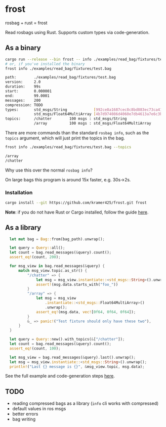 # frost
rosbag + rust = frost

Read rosbags using Rust. Supports custom types via code-generation.

## As a binary

```bash
cargo run --release --bin frost -- info ./examples/read_bag/fixtures/test.bag
# or, if you've installed the binary
frost info ./examples/read_bag/fixtures/test.bag
```
```bash
path:        ./examples/read_bag/fixtures/test.bag
version:     2.0
duration:    99s
start:       0.000001
end:         99.0001
messages:    200
compression: TODO
types:       std_msgs/String            [992ce8a1687cec8c8bd883ec73ca41d1]
             std_msgs/Float64MultiArray [4b7d974086d4060e7db4613a7e6c3ba4]
topics:      /chatter        100 msgs : std_msgs/String
             /array          100 msgs : std_msgs/Float64MultiArray
```

There are more commands than the standard `rosbag info`, such as the `topics` argument, which will just print the topics in the bag.
```bash
frost info ./examples/read_bag/fixtures/test.bag --topics
```
```bash
/array
/chatter
```

Why use this over the normal `rosbag info`?

On large bags this program is around 15x faster, e.g. 30s->2s. 


### Installation

```bash
cargo install --git https://github.com/kramer425/frost.git frost
```

**Note**: if you do not have Rust or Cargo installed, follow the guide [here](https://www.rust-lang.org/tools/install).


## As a library

```rust
  let mut bag = Bag::from(bag_path).unwrap();

  let query = Query::all();
  let count = bag.read_messages(&query).count();
  assert_eq!(count, 200);

  for msg_view in bag.read_messages(&query) {
      match msg_view.topic.as_str() {
          "/chatter" => {
              let msg = msg_view.instantiate::<std_msgs::String>().unwrap();
              assert!(msg.data.starts_with("foo_"))
          }
          "/array" => {
              let msg = msg_view
                  .instantiate::<std_msgs::Float64MultiArray>()
                  .unwrap();
              assert_eq!(msg.data, vec![0f64, 0f64, 0f64]);
          }
          &_ => panic!("Test fixture should only have these two"),
      }
  }

  let query = Query::new().with_topics(&["/chatter"]);
  let count = bag.read_messages(&query).count();
  assert_eq!(count, 100);

  let msg_view = bag.read_messages(&query).last().unwrap();
  let msg = msg_view.instantiate::<std_msgs::String>().unwrap();
  println!("Last {} message is {}", &msg_view.topic, msg.data);
```

See the full example and code-generation steps [here](examples/read_bag).

## TODO

- reading compressed bags as a library (`info` cli works with compressed)
- default values in ros msgs
- better errors
- bag writing
